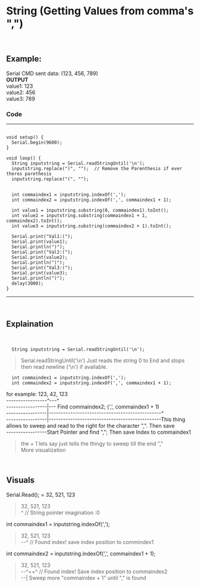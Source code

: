 # String (Getting Values from comma's ",")
<br/>

## Example:  

Serial CMD sent data: (123, 456, 789)<br/>
**OUTPUT**<br/>
value1: 123<br/>
value2: 456<br/>
value3: 789


### Code
---
```

void setup() {
  Serial.begin(9600);
}

void loop() {
  String inputstring = Serial.readStringUntil('\n');
  inputstring.replace(")", "");  // Remove the Parenthesis if ever theres parethesis
  inputstring.replace("(", "");


  int commaindex1 = inputstring.indexOf(','); 
  int commaindex2 = inputstring.indexOf(',', commaindex1 + 1);

  int value1 = inputstring.substring(0, commaindex1).toInt();
  int value2 = inputstring.substring(commaindex1 + 1, commaindex2).toInt();
  int value3 = inputstring.substring(commaindex2 + 1).toInt();

  Serial.print("Val1:(");
  Serial.print(value1);
  Serial.println(")");
  Serial.print("Val2:(");
  Serial.print(value2);
  Serial.println(")");
  Serial.print("Val3:(");
  Serial.print(value3);
  Serial.println(")");
  delay(3000);
}

```
---

<br/>

## Explaination
<br/>

```
  String inputstring = Serial.readStringUntil('\n');
```
> Serial.readStringUntil('\n') Just reads the string 0 to End and stops then read newline ('\n') if available.<br/>


```
  int commaindex1 = inputstring.indexOf(','); 
  int commaindex2 = inputstring.indexOf(',', commaindex1 + 1);
```

for example: 123, 42, 123<br/>
-----------------^---^ <br/>
-----------------|--- Find commaindex2; (',', commaindex1 + 1) <br/>
-----------------|-----------------------------------------------^ <br/>
-----------------|-----------------------------------------------This thing allows to sweep and read to the right for the character ",". Then save<br/>
-----------------Start Pointer and find ","; Then save Index to commaindex1 <br/>

> the + 1 lets say just tells the thingy to sweep till the end ","<br/>
More visualization
<br/>

## Visuals

Serial.Read(); = 32, 521, 123

> 32, 521, 123<br/>
> ^ // String pointer imagination :0

int commaindex1 = inputstring.indexOf(','); 

> 32, 521, 123 <br/>
> --^ // Found index! save index position to commindex1

int commaindex2 = inputstring.indexOf(',', commaindex1 + 1);

> 32, 521, 123<br/>
> --^++^ // Found index! Save index position to commaindex2<br/>
> --| Sweep more "commaindex + 1" until "," is found
